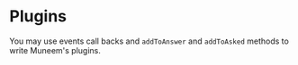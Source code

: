 # Plugins

You may use events call backs and `addToAnswer` and `addToAsked` methods to write Muneem's plugins.